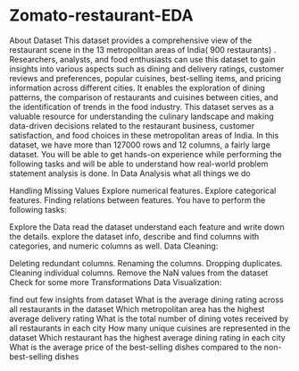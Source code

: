 # Zomato-restaurant-EDA

About Dataset
This dataset provides a comprehensive view of the restaurant scene in the 13 metropolitan areas of India( 900 restaurants) . Researchers, analysts, and food enthusiasts can use this dataset to gain insights into various aspects such as dining and delivery ratings, customer reviews and preferences, popular cuisines, best-selling items, and pricing information across different cities. It enables the exploration of dining patterns, the comparison of restaurants and cuisines between cities, and the identification of trends in the food industry. This dataset serves as a valuable resource for understanding the culinary landscape and making data-driven decisions related to the restaurant business, customer satisfaction, and food choices in these metropolitan areas of India.
In this dataset, we have more than 127000 rows and 12 columns, a fairly large dataset. You will be able to get hands-on experience while performing the following tasks and will be able to understand how real-world problem statement analysis is done.
In Data Analysis what all things we do

Handling Missing Values
Explore numerical features.
Explore categorical features.
Finding relations between features.
You have to perform the following tasks:

Explore the Data
read the dataset
understand each feature and write down the details.
explore the dataset info, describe and find columns with categories, and numeric columns as well.
Data Cleaning:

Deleting redundant columns.
Renaming the columns.
Dropping duplicates.
Cleaning individual columns.
Remove the NaN values from the dataset
Check for some more Transformations
Data Visualization:

find out few insights from dataset
What is the average dining rating across all restaurants in the dataset
Which metropolitan area has the highest average delivery rating
What is the total number of dining votes received by all restaurants in each city
How many unique cuisines are represented in the dataset
Which restaurant has the highest average dining rating in each city
What is the average price of the best-selling dishes compared to the non-best-selling dishes
